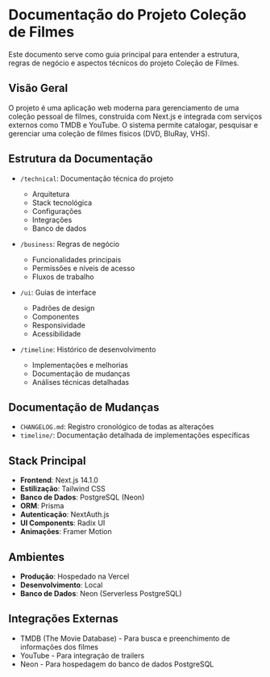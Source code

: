 # Documentação do Projeto Coleção de Filmes

Este documento serve como guia principal para entender a estrutura, regras de negócio e aspectos técnicos do projeto Coleção de Filmes.

## Visão Geral

O projeto é uma aplicação web moderna para gerenciamento de uma coleção pessoal de filmes, construída com Next.js e integrada com serviços externos como TMDB e YouTube. O sistema permite catalogar, pesquisar e gerenciar uma coleção de filmes físicos (DVD, BluRay, VHS).

## Estrutura da Documentação

- `/technical`: Documentação técnica do projeto
  - Arquitetura
  - Stack tecnológica
  - Configurações
  - Integrações
  - Banco de dados
  
- `/business`: Regras de negócio
  - Funcionalidades principais
  - Permissões e níveis de acesso
  - Fluxos de trabalho
  
- `/ui`: Guias de interface
  - Padrões de design
  - Componentes
  - Responsividade
  - Acessibilidade

- `/timeline`: Histórico de desenvolvimento
  - Implementações e melhorias
  - Documentação de mudanças
  - Análises técnicas detalhadas

## Documentação de Mudanças

- `CHANGELOG.md`: Registro cronológico de todas as alterações
- `timeline/`: Documentação detalhada de implementações específicas

## Stack Principal

- **Frontend**: Next.js 14.1.0
- **Estilização**: Tailwind CSS
- **Banco de Dados**: PostgreSQL (Neon)
- **ORM**: Prisma
- **Autenticação**: NextAuth.js
- **UI Components**: Radix UI
- **Animações**: Framer Motion

## Ambientes

- **Produção**: Hospedado na Vercel
- **Desenvolvimento**: Local
- **Banco de Dados**: Neon (Serverless PostgreSQL)

## Integrações Externas

- TMDB (The Movie Database) - Para busca e preenchimento de informações dos filmes
- YouTube - Para integração de trailers
- Neon - Para hospedagem do banco de dados PostgreSQL 